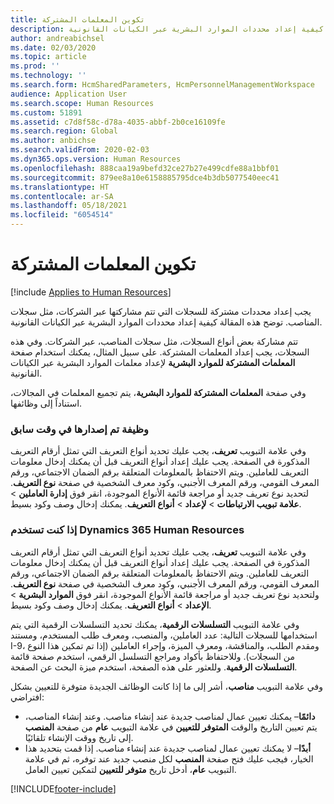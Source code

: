```yaml
---
title: تكوين المعلمات المشتركة
description: يجب إعداد محددات مشتركة للسجلات التي تتم مشاركتها عبر الشركات، مثل سجلات المناصب. توضح هذه المقالة كيفية إعداد محددات الموارد البشرية عبر الكيانات القانونية.
author: andreabichsel
ms.date: 02/03/2020
ms.topic: article
ms.prod: ''
ms.technology: ''
ms.search.form: HcmSharedParameters, HcmPersonnelManagementWorkspace
audience: Application User
ms.search.scope: Human Resources
ms.custom: 51891
ms.assetid: c7d8f58c-d78a-4035-abbf-2b0ce16109fe
ms.search.region: Global
ms.author: anbichse
ms.search.validFrom: 2020-02-03
ms.dyn365.ops.version: Human Resources
ms.openlocfilehash: 888caa19a9befd32ce27b27e499cdfe88a1bbf01
ms.sourcegitcommit: 879ee8a10e6158885795dce4b3db5077540eec41
ms.translationtype: HT
ms.contentlocale: ar-SA
ms.lasthandoff: 05/18/2021
ms.locfileid: "6054514"
---
```

# <a name="configure-shared-parameters"></a>تكوين المعلمات المشتركة

[!include [Applies to Human Resources](../includes/applies-to-hr.md)]

يجب إعداد محددات مشتركة للسجلات التي تتم مشاركتها عبر الشركات، مثل سجلات المناصب. توضح هذه المقالة كيفية إعداد محددات الموارد البشرية عبر الكيانات القانونية.

تتم مشاركة بعض أنواع السجلات، مثل سجلات المناصب، عبر الشركات. وفي هذه السجلات، يجب إعداد المعلمات المشتركة. على سبيل المثال، يمكنك استخدام صفحة **المعلمات المشتركة للموارد البشرية** لإعداد معلمات الموارد البشرية عبر الكيانات القانونية. 

وفي صفحة **المعلمات المشتركة للموارد البشرية**، يتم تجميع المعلمات في المجالات، استناداً إلى وظائفها. 

### <a name="previously-released-functionality"></a>وظيفة تم إصدارها في وقت سابق
وفي علامة التبويب **تعريف**، يجب عليك تحديد أنواع التعريف التي تمثل أرقام التعريف المذكورة في الصفحة. يجب عليك إعداد أنواع التعريف قبل أن يمكنك إدخال معلومات التعريف للعاملين. ويتم الاحتفاظ بالمعلومات المتعلقة برقم الضمان الاجتماعي، ورقم المعرف القومي، ورقم المعرف الأجنبي، وكود معرف الشخصية في صفحة **نوع التعريف**. لتحديد نوع تعريف جديد أو مراجعة قائمة الأنواع الموجودة، انقر فوق **إدارة العاملين‬** &gt; **علامة تبويب الارتباطات** &gt; **لإعداد** &gt; **أنواع التعريف**. يمكنك إدخال وصف وكود بسيط. 

### <a name="if-youre-using-dynamics-365-human-resources"></a>إذا كنت تستخدم Dynamics 365 Human Resources
وفي علامة التبويب **تعريف**، يجب عليك تحديد أنواع التعريف التي تمثل أرقام التعريف المذكورة في الصفحة. يجب عليك إعداد أنواع التعريف قبل أن يمكنك إدخال معلومات التعريف للعاملين. ويتم الاحتفاظ بالمعلومات المتعلقة برقم الضمان الاجتماعي، ورقم المعرف القومي، ورقم المعرف الأجنبي، وكود معرف الشخصية في صفحة **نوع التعريف**. ولتحديد نوع تعريف جديد أو مراجعة قائمة الأنواع الموجودة، انقر فوق **الموارد البشرية** &gt; **الإعداد** &gt; **أنواع التعريف**. يمكنك إدخال وصف وكود بسيط. 

وفي علامة التبويب **التسلسلات الرقمية**، يمكنك تحديد التسلسلات الرقمية التي يتم استخدامها للسجلات التالية: عدد العاملين، والمنصب، ومعرف طلب المستخدم، ومستند I-9، ومقدم الطلب، والمناقشة، ومعرف الميزة، وإجراء العاملين (إذا تم تمكين هذا النوع من السجلات). وللاحتفاظ بأكواد ومراجع التسلسل الرقمي، استخدم صفحة قائمة **التسلسلات الرقمية**. وللعثور على هذه الصفحة، استخدم ميزة البحث عن الصفحة. 

وفي علامة التبويب **مناصب**، أشر إلى ما إذا كانت الوظائف الجديدة متوفرة للتعيين بشكل افتراضي:

-   **دائمًا**– يمكنك تعيين عمال لمناصب جديدة عند إنشاء مناصب.‬ وعند إنشاء المناصب، يتم تعيين التاريخ والوقت **المتوفر للتعيين** في علامة التبويب **عام** من صفحة **المنصب** إلى تاريخ ووقت الإنشاء تلقائيًا.‬
-   **أبدًا**– لا يمكنك تعيين عمال لمناصب جديدة عند إنشاء مناصب. إذا قمت بتحديد هذا الخيار، فيجب عليك فتح صفحة **المنصب** لكل منصب جديد عند توفره، ثم في علامة التبويب **عام**، أدخل تاريخ **متوفر للتعيين** لتمكين تعيين العامل.


[!INCLUDE[footer-include](../includes/footer-banner.md)]